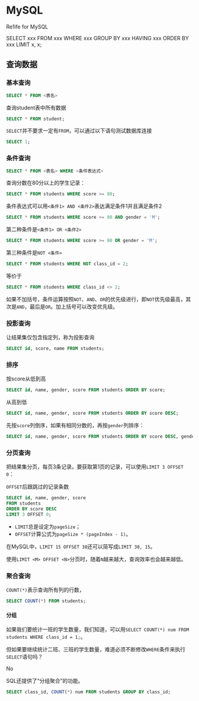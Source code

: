 # MySQL

Re1ife for MySQL



SELECT xxx FROM xxx WHERE xxx GROUP BY xxx HAVING xxx ORDER BY xxx LIMIT x, x;



## 查询数据

### 基本查询

```sql
SELECT * FROM <表名>
```

查询student表中所有数据

```sql
SELECT * FROM student;
```

`SELECT`并不要求一定有`FROM`，可以通过以下语句测试数据库连接

```sql
SELECT 1;
```



### 条件查询

```sql
SELECT * FROM <表名> WHERE <条件表达式>
```

查询分数在80分以上的学生记录：

```sql
SELECT * FROM students WHERE score >= 80;
```

条件表达式可以用`<条件1> AND <条件2>`表达满足条件1并且满足条件2

```sql
SELECT * FROM students WHERE score >= 80 AND gender = 'M';
```

第二种条件是`<条件1> OR <条件2>`

```sql
SELECT * FROM students WHERE score >= 80 OR gender = 'M';
```

第三种条件是`NOT <条件>`

```sql
SELECT * FROM students WHERE NOT class_id = 2;
```

等价于

```sql
SELECT * FROM students WHERE class_id <> 2;
```



如果不加括号，条件运算按照`NOT`、`AND`、`OR`的优先级进行，即`NOT`优先级最高，其次是`AND`，最后是`OR`。加上括号可以改变优先级。



### 投影查询

让结果集仅包含指定列，称为投影查询

```sql
SELECT id, score, name FROM students;
```



### 排序

按score从低到高

```sql
SELECT id, name, gender, score FROM students ORDER BY score;
```

从高到低

```sql
SELECT id, name, gender, score FROM students ORDER BY score DESC;
```

先按`score`列倒序，如果有相同分数的，再按`gender`列排序：

```sql
SELECT id, name, gender, score FROM students ORDER BY score DESC, gender;
```



### 分页查询

把结果集分页，每页3条记录。要获取第1页的记录，可以使用`LIMIT 3 OFFSET 0`：

`OFFSET`后跟跳过的记录条数

```sql
SELECT id, name, gender, score
FROM students
ORDER BY score DESC
LIMIT 3 OFFSET 0;
```



- `LIMIT`总是设定为`pageSize`；
- `OFFSET`计算公式为`pageSize * (pageIndex - 1)`。



在MySQL中，`LIMIT 15 OFFSET 30`还可以简写成`LIMIT 30, 15`。

使用`LIMIT <M> OFFSET <N>`分页时，随着`N`越来越大，查询效率也会越来越低。



### 聚合查询

`COUNT(*)`表示查询所有列的行数，

```sql
SELECT COUNT(*) FROM students;
```



#### 分组

如果我们要统计一班的学生数量，我们知道，可以用`SELECT COUNT(*) num FROM students WHERE class_id = 1;`。

但如果要继续统计二班、三班的学生数量，难道必须不断修改`WHERE`条件来执行`SELECT`语句吗？

No

SQL还提供了“分组聚合”的功能。

```sql
SELECT class_id, COUNT(*) num FROM students GROUP BY class_id;
```





